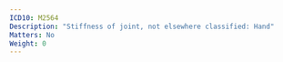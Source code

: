 ```yaml
---
ICD10: M2564
Description: "Stiffness of joint, not elsewhere classified: Hand"
Matters: No
Weight: 0
---
```


